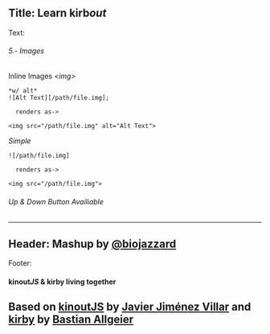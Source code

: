 Title: Learn kirb*out*
----
Text:
###### 5.- Images
Inline Images *&lt;img&gt;*
```
*w/ alt*
![Alt Text][/path/file.img];

  renders as->

<img src="/path/file.img" alt="Alt Text">
```
*Simple*
```
![/path/file.img]

  renders as->

<img src="/path/file.img">
```
###### *Up* & *Down* Button Availiable
----
Header:
Mashup by [@biojazzard](https://github.com/biojazzard)
----
Footer:
#### kinout*JS* & kirby living together
Based on [kinoutJS](https://github.com/soyjavi/Kinout) by [Javier Jiménez Villar](https://github.com/soyjavi) and [kirby](https://github.com/bastianallgeier/kirbycms) by [Bastian Allgeier](https://github.com/bastianallgeier)
----
